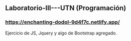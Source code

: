 ## Laboratorio-III---UTN (Programación)

### https://enchanting-dodol-9d4f7c.netlify.app/

Ejercicio de JS, Jquery y algo de Bootstrap agregado.
